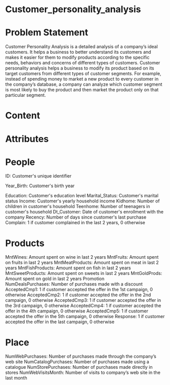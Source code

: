 # Customer_personality_analysis

# Problem Statement  

Customer Personality Analysis is a detailed analysis of a company’s ideal customers. It helps a business to better understand its customers and makes it easier for them to modify products according to the specific needs, behaviors and concerns of different types of customers.  Customer personality analysis helps a business to modify its product based on its target customers from different types of customer segments. For example, instead of spending money to market a new product to every customer in the company’s database, a company can analyze which customer segment is most likely to buy the product and then market the product only on that particular segment.  

# Content 

# Attributes  

# People  
ID: Customer's unique identifier 

Year_Birth: Customer's birth year 

Education: Customer's education level 
Marital_Status: Customer's marital status 
Income: Customer's yearly household income 
Kidhome: Number of children in customer's household 
Teenhome: Number of teenagers in customer's 
household Dt_Customer: Date of customer's enrollment with the company 
Recency: Number of days since customer's last purchase 
Complain: 1 if customer complained in the last 2 years, 0 otherwise 

# Products  
MntWines: Amount spent on wine in last 2 years 
MntFruits: Amount spent on fruits in last 2 years 
MntMeatProducts: Amount spent on meat in last 2 years 
MntFishProducts: Amount spent on fish in last 2 years 
MntSweetProducts: Amount spent on sweets in last 2 years 
MntGoldProds: Amount spent on gold in last 2 years Promotion  
NumDealsPurchases: Number of purchases made with a discount 
AcceptedCmp1: 1 if customer accepted the offer in the 1st campaign, 0 otherwise 
AcceptedCmp2: 1 if customer accepted the offer in the 2nd campaign, 0 otherwise 
AcceptedCmp3: 1 if customer accepted the offer in the 3rd campaign, 0 otherwise 
AcceptedCmp4: 1 if customer accepted the offer in the 4th campaign, 0 otherwise 
AcceptedCmp5: 1 if customer accepted the offer in the 5th campaign, 0 otherwise 
Response: 1 if customer accepted the offer in the last campaign, 0 otherwise 

# Place  
NumWebPurchases: Number of purchases made through the company’s web site 
NumCatalogPurchases: Number of purchases made using a catalogue 
NumStorePurchases: Number of purchases made directly in stores 
NumWebVisitsMonth: Number of visits to company’s web site in the last month
